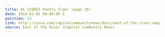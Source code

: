```yaml
---
title: DC SCORES Poetry Slam! (page 35)
date: 2014-01-01 00:00:00 Z
position: 53
link: http://issuu.com/capitalcommunitynews/docs/east-of-the-river-magazine-january-
source: East of the River (Capital Community News)
---
```


